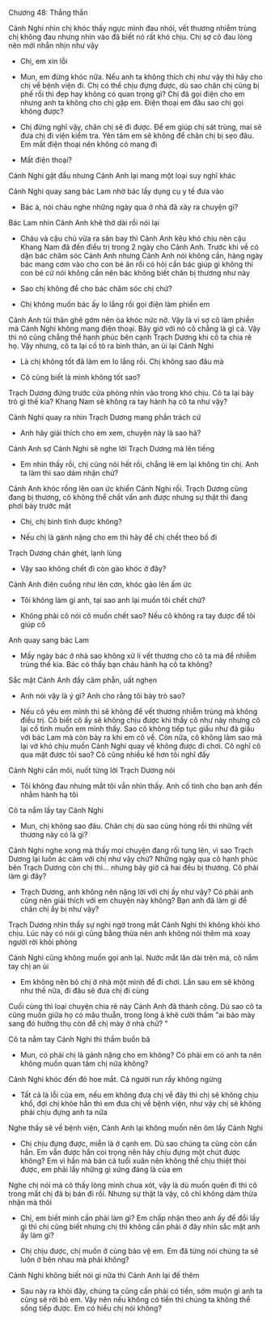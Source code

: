 




Chương 48: Thẳng thắn

Cảnh Nghi nhìn chị khóc thấy ngực mình đau nhói, vết thương nhiễm trùng chị không đau nhưng nhìn vào đã biết nó rất khó chịu. Chị sợ cô đau lòng nên mới nhẫn nhịn như vậy

- Chị, em xin lỗi

- Mun, em đừng khóc nữa. Nếu anh ta không thích chị như vậy thì hãy cho chị về bệnh viện đi. Chị có thể chịu đựng được, dù sao chân chị cũng bị phế rồi thì đẹp hay không có quan trọng gì? Chị đã gọi điện cho em nhưng anh ta không cho chị gặp em. Điện thoại em đâu sao chị gọi không được?

- Chị đừng nghĩ vậy, chân chị sẽ đi được. Để em giúp chị sát trùng, mai sẽ đưa chị đi viện kiểm tra. Yên tâm em sẽ không để chân chị bị sẹo đâu. Em mất điện thoại nên không có mang đi

- Mất điện thoại?

Cảnh Nghi gật đầu nhưng Cảnh Anh lại mang một loại suy nghĩ khác

Cảnh Nghi quay sang bác Lam nhờ bác lấy dụng cụ y tế đưa vào

- Bác à, nói cháu nghe những ngày qua ở nhà đã xảy ra chuyện gì?

Bác Lam nhìn Cảnh Anh khẽ thở dài rồi nói lại

- Cháu và cậu chủ vừa ra sân bay thì Cảnh Anh kêu khó chịu nên cậu Khang Nam đã đến điều trị trong 2 ngày cho Cảnh Anh. Trước khi về có dặn bác chăm sóc Cảnh Anh nhưng Cảnh Anh nói không cần, hàng ngày bác mang cơm vào cho con bé ăn rồi có hỏi cần bác giúp gì không thì con bé cứ nói không cần nên bác không biết chân bị thương như này

- Sao chị không để cho bác chăm sóc chị chứ?

- Chị không muốn bác ấy lo lắng rồi gọi điện làm phiền em

Cảnh Anh tủi thân ghê gớm nên òa khóc nức nở. Vậy là vì sợ cô làm phiền mà Cảnh Nghi không mang điện thoại. Bây giờ với nó cô chẳng là gì cả. Vậy thì nó cũng chẳng thể hạnh phúc bên cạnh Trạch Dương khi cô ta chia rẽ họ. Vậy nhưng, cô ta lại cố tỏ ra bình thản, an ủi lại Cảnh Nghi

- Là chị không tốt đã làm em lo lắng rồi. Chị không sao đâu mà

- Cô cũng biết là mình không tốt sao?

Trạch Dương đứng trước cửa phòng nhìn vào trong khó chịu. Cô ta lại bày trò gì thế kia? Khang Nam sẽ không ra tay hành hạ cô ta như vậy?

Cảnh Nghi quay ra nhìn Trạch Dương mang phần trách cứ

- Anh hãy giải thích cho em xem, chuyện này là sao hả?

Cảnh Anh sợ Cảnh Nghi sẽ nghe lời Trạch Dương mà lên tiếng

- Em nhìn thấy rồi, chị cũng nói hết rồi, chẳng lẽ em lại không tin chị. Anh ta làm thì sao dám nhận chứ?

Cảnh Anh khóc rống lên oan ức khiến Cảnh Nghi rối. Trạch Dương cũng đang bị thương, cô không thể chất vấn anh được nhưng sự thật thì đang phơi bày trước mặt

- Chị, chị bình tĩnh được không?

- Nếu chị là gánh nặng cho em thì hãy để chị chết theo bố đi

Trạch Dương chán ghét, lạnh lùng

- Vậy sao không chết đi còn gào khóc ở đây?

Cảnh Anh điên cuồng như lên cơn, khóc gào lên ấm ức

- Tôi không làm gì anh, tại sao anh lại muốn tôi chết chứ?

- Không phải cô nói cô muốn chết sao? Nếu cô không ra tay được để tôi giúp cô

Anh quay sang bác Lam

- Mấy ngày bác ở nhà sao không xử lí vết thương cho cô ta mà để nhiễm trùng thế kia. Bác có thấy bạn cháu hành hạ cô ta không?

Sắc mặt Cảnh Anh đầy căm phẫn, uất nghẹn

- Anh nói vậy là ý gì? Anh cho rằng tôi bày trò sao?

- Nếu cô yêu em mình thì sẽ không để vết thương nhiễm trùng mà không điều trị. Cô biết cô ấy sẽ không chịu được khi thấy cô như này nhưng cô lại cố tình muốn em mình thấy. Sao cô không tiếp tục giấu như đã giấu với bác Lam mà còn bày ra khi em cô về. Còn nữa, cô không làm sao mà lại vờ khó chịu muốn Cảnh Nghi quay về không được đi chơi. Cô nghĩ cô qua mặt được tôi sao? Cô cũng nhiều kế hơn tôi nghĩ đấy

Cảnh Nghi cắn môi, nuốt từng lời Trạch Dương nói

- Tôi không đau nhưng mắt tôi vẫn nhìn thấy. Anh cố tình cho bạn anh đến nhằm hành hạ tôi

Cô ta nắm lấy tay Cảnh Nghi

- Mun, chị không sao đâu. Chân chị dù sao cũng hỏng rồi thì những vết thương này có là gì?

Cảnh Nghi nghe xong mà thấy mọi chuyện đang rối tung lên, vì sao Trạch Dương lại luôn ác cảm với chị như vậy chứ? Những ngày qua cô hạnh phúc bên Trạch Dương còn chị thì... nhưng bây giờ cả hai đều bị thương. Cô phải làm gì đây?

- Trạch Dương, anh không nên nặng lời với chị ấy như vậy? Có phải anh cũng nên giải thích với em chuyện này không? Bạn anh đã làm gì để chân chị ấy bị như vậy?

Trạch Dương nhìn thấy sự nghi ngờ trong mắt Cảnh Nghi thì không khỏi khó chịu. Lúc này có nói gì cũng bằng thừa nên anh không nói thêm mà xoay người rời khỏi phòng

Cảnh Nghi cũng không muốn gọi anh lại. Nước mắt lăn dài trên má, cô nắm tay chị an ủi

- Em không nên bỏ chị ở nhà một mình để đi chơi. Lần sau em sẽ không như thế nữa, đi đâu sẽ đưa chị đi cùng

Cuối cùng thì loại chuyện chia rẽ này Cảnh Anh đã thành công. Dù sao cô ta cũng muốn giữa họ có mâu thuẫn, trong lòng ả khẽ cười thầm "ai bảo mày sang đó hưởng thụ còn để chị mày ở nhà chứ? "

Cô ta nắm tay Cảnh Nghi thì thầm buồn bã

- Mun, có phải chị là gánh nặng cho em không? Có phải em có anh ta nên không muốn quan tâm chị nữa không?

Cảnh Nghi khóc đến đỏ hoe mắt. Cả người run rẩy không ngừng

- Tất cả là lỗi của em, nếu em không đưa chị về đây thì chị sẽ không chịu khổ, đợi chị khỏe hẳn thì em đưa chị về bệnh viện, như vậy chị sẽ không phải chịu đựng anh ta nữa

Nghe thấy sẽ về bệnh viện, Cảnh Anh lại không muốn nên ôm lấy Cảnh Nghi

- Chị chịu đựng được, miễn là ở cạnh em. Dù sao chúng ta cũng còn cần hắn. Em vẫn được hắn coi trọng nên hãy chịu đựng một chút được không? Em vì hắn mà bán cả tuổi xuân nên không thể chịu thiệt thòi được, em phải lấy những gì xứng đáng là của em

Nghe chị nói mà cô thấy lòng mình chua xót, vậy là dù muốn quên đi thì cô trong mắt chị đã bị bán đi rồi. Nhưng sự thật là vậy, cô chỉ không dám thừa nhận mà thôi

- Chị, em biết mình cần phải làm gì? Em chấp nhận theo anh ấy để đổi lấy gì thì chị cũng biết nhưng chị thì không cần phải ở đây nhìn sắc mặt anh ấy làm gì?

- Chị chịu được, chị muốn ở cùng bảo vệ em. Em đã từng nói chúng ta sẽ luôn ở bên nhau mà phải không?

Cảnh Nghi không biết nói gì nữa thì Cảnh Anh lại đế thêm

- Sau này ra khỏi đây, chúng ta cũng cần phải có tiền, sớm muộn gì anh ta cũng sẽ rời bỏ em. Vậy nên nếu không có tiền thì chúng ta không thể sống tiếp được. Em có hiểu chị nói không?




